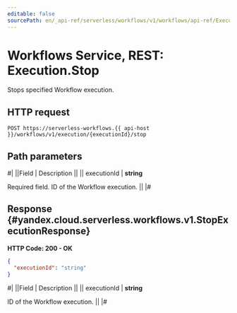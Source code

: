 ```yaml
---
editable: false
sourcePath: en/_api-ref/serverless/workflows/v1/workflows/api-ref/Execution/stop.md
---
```


# Workflows Service, REST: Execution.Stop

Stops specified Workflow execution.

## HTTP request

```
POST https://serverless-workflows.{{ api-host }}/workflows/v1/execution/{executionId}/stop
```

## Path parameters

#|
||Field | Description ||
|| executionId | **string**

Required field. ID of the Workflow execution. ||
|#

## Response {#yandex.cloud.serverless.workflows.v1.StopExecutionResponse}

**HTTP Code: 200 - OK**

```json
{
  "executionId": "string"
}
```

#|
||Field | Description ||
|| executionId | **string**

ID of the Workflow execution. ||
|#